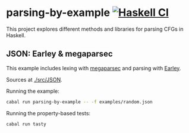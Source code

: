 # parsing-by-example [![Haskell CI](https://github.com/monadplus/parsing-by-example/actions/workflows/ci.yaml/badge.svg)](https://github.com/monadplus/parsing-by-example/actions/workflows/ci.yaml)

This project explores different methods and libraries for parsing CFGs in Haskell.

## JSON: Earley & megaparsec

This example includes lexing with [megaparsec](https://hackage.haskell.org/package/megaparsec) and parsing with [Earley](https://hackage.haskell.org/package/Earley).

Sources at [./src/JSON](./src/JSON).

Running the example:

``` sh
cabal run parsing-by-example -- -f examples/random.json
```

Running the property-based tests:

``` sh
cabal run tasty
```
